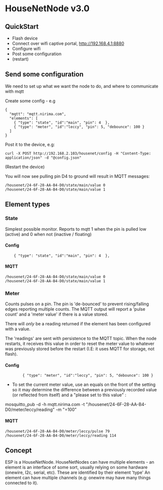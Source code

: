 # HouseNetNode v3.0


## QuickStart

* Flash device
* Connect over wifi captive portal, http://192.168.4.1:8880
* Configure wifi
* Post some configuration
* (restart)


## Send some configuration

We need to set up what we want the node to do, and where to communicate with mqtt

Create some config - e.g
```
{
  "mqtt": "mqtt.nirima.com",
  "elements": [
    { "type": "state", "id":"main", "pin": 4  },
    { "type": "meter", "id":"leccy", "pin": 5, "debounce": 100 }
  ]
}
```

Post it to the device, e.g:

```
curl -X POST http://192.168.2.103/housenet/config -H "Content-Type: application/json" -d "@config.json"
```

(Restart the device)

You will now see pulling pin D4 to ground will result in MQTT messages:

```
/housenet/24-6F-28-AA-B4-D0/state/main/value 0
/housenet/24-6F-28-AA-B4-D0/state/main/value 1
```


## Element types

### State

Simplest possible monitor. Reports to mqtt 1 when the pin is pulled low (active) and 0 when not (inactive / floating)

#### Config
```
    { "type": "state", "id":"main", "pin": 4  },
```

#### MQTT
```
/housenet/24-6F-28-AA-B4-D0/state/main/value 0
/housenet/24-6F-28-AA-B4-D0/state/main/value 1
```

### Meter

Counts pulses on a pin. The pin is 'de-bounced' to prevent rising/falling edges reporting multiple counts. The MQTT output
will report a 'pulse count' and a 'meter value' if there is a value stored.

There will *only* be a reading returned if the element has been configured with a value.

The 'readings' are sent with persistence to the MQTT topic. When the node restarts, it receives this value in order to 
reset the meter value to whatever was previously stored before the restart (I.E: it uses MQTT for storage, not flash).

#### Config
```
        { "type": "meter", "id":"leccy", "pin": 5, "debounce": 100 }
```

* To set the current meter value, use an equals on the front of the setting so it may determine the difference
between a previously recorded value (or reflected from itself) and a "please set to this value" :

mosquitto_pub -d -h mqtt.nirima.com -t "/housenet/24-6F-28-AA-B4-D0/meter/leccy/reading" -m "=100"


#### MQTT
```
/housenet/24-6F-28-AA-B4-D0/meter/leccy/pulse 79
/housenet/24-6F-28-AA-B4-D0/meter/leccy/reading 114
```



## Concept

ESP is a HouseNetNode.
HouseNetNodes can have multiple elements - an element is an interface of some sort, usually relying on some hardware (onewire, I2c, serial, etc). 
These are identified by their element 'type'
An element can have multiple channels (e.g: onewire may have many things connected to it).



  
 
